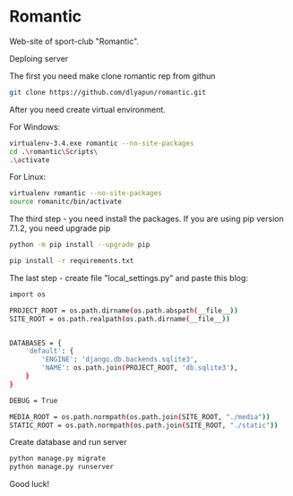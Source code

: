 # Romantic

Web-site of sport-club "Romantic".

Deploing server

The first you need make clone romantic rep from githun

```sh
git clone https://github.com/dlyapun/romantic.git
```
After you need create virtual environment.

For Windows:
```sh
virtualenv-3.4.exe romantic --no-site-packages
cd .\romantic\Scripts\
.\activate
```
For Linux:
```sh
virtualenv romantic --no-site-packages
source romanitc/bin/activate
```
The third step - you need install the packages. If you are using pip version 7.1.2, you need upgrade pip
```sh
python -m pip install --upgrade pip

pip install -r requirements.txt
```
The last step - create file "local_settings.py" and paste this blog:
```sh
import os

PROJECT_ROOT = os.path.dirname(os.path.abspath(__file__))
SITE_ROOT = os.path.realpath(os.path.dirname(__file__))


DATABASES = {
    'default': {
        'ENGINE': 'django.db.backends.sqlite3',
        'NAME': os.path.join(PROJECT_ROOT, 'db.sqlite3'),
    }
}

DEBUG = True

MEDIA_ROOT = os.path.normpath(os.path.join(SITE_ROOT, "./media"))
STATIC_ROOT = os.path.normpath(os.path.join(SITE_ROOT, "./static"))
```
Create database and run server
```sh
python manage.py migrate
python manage.py runserver
```

Good luck!
